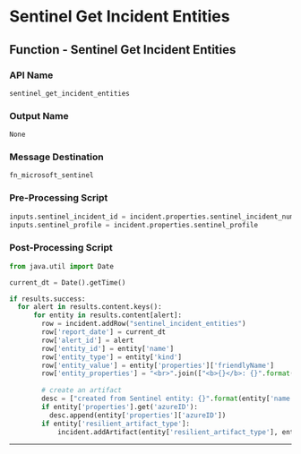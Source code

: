 <!--
    DO NOT MANUALLY EDIT THIS FILE
    THIS FILE IS AUTOMATICALLY GENERATED WITH resilient-circuits codegen
-->

# Sentinel Get Incident Entities

## Function - Sentinel Get Incident Entities

### API Name
`sentinel_get_incident_entities`

### Output Name
`None`

### Message Destination
`fn_microsoft_sentinel`

### Pre-Processing Script
```python
inputs.sentinel_incident_id = incident.properties.sentinel_incident_number
inputs.sentinel_profile = incident.properties.sentinel_profile
```

### Post-Processing Script
```python
from java.util import Date

current_dt = Date().getTime()

if results.success:
  for alert in results.content.keys():
      for entity in results.content[alert]:
        row = incident.addRow("sentinel_incident_entities")
        row['report_date'] = current_dt
        row['alert_id'] = alert
        row['entity_id'] = entity['name']
        row['entity_type'] = entity['kind']
        row['entity_value'] = entity['properties']['friendlyName']
        row['entity_properties'] = "<br>".join(["<b>{}</b>: {}".format(k, v) for k, v in entity['properties'].items()])
        
        # create an artifact
        desc = ["created from Sentinel entity: {}".format(entity['name'])]
        if entity['properties'].get('azureID'):
          desc.append(entity['properties']['azureID'])
        if entity['resilient_artifact_type']:
            incident.addArtifact(entity['resilient_artifact_type'], entity['resilient_artifact_value'], "\n".join(desc))

```

---

